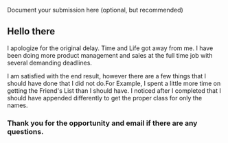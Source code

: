 Document your submission here (optional, but recommended)

## Hello there 

I apologize for the original delay. Time and Life got away from me. I have been doing more product management and sales at the full time job with several demanding deadlines.

I am satisfied with the end result, however there are a few things that I should have done that I did not do.For Example, I spent a little more time on getting the Friend's List than I should have. I noticed after I completed that I should have appended differently to get the proper class for only the names. 


### Thank you for the opportunity and email if there are any questions.